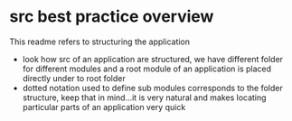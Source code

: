 # src best practice overview

   This readme refers to structuring the application

* look how src of an application are structured, we have different folder for different modules and a root module of an 
application is placed directly under to root folder
* dotted notation used to define sub modules corresponds to the folder structure, keep that in mind...it is very natural
and makes locating particular parts of an application very quick